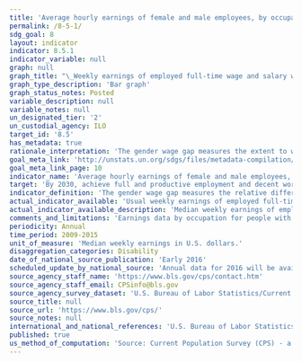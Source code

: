```yaml
---
title: 'Average hourly earnings of female and male employees, by occupation, age and persons with disabilities'
permalink: /8-5-1/
sdg_goal: 8
layout: indicator
indicator: 8.5.1
indicator_variable: null
graph: null
graph_title: "\_Weekly earnings of employed full-time wage and salary workers by sex, Median weekly earnings in U.S. dollars"
graph_type_description: 'Bar graph'
graph_status_notes: Posted
variable_description: null
variable_notes: null
un_designated_tier: '2'
un_custodial_agency: ILO
target_id: '8.5'
has_metadata: true
rationale_interpretation: 'The gender wage gap measures the extent to which the wages of men differ from those of women and therefore directly addresses the target of "equal pay for work of equal value". When the gender pay gap equals "0", it denotes equality of earnings. Positive values reflect the extent to which women''s earnings fall short of those received by men, where a value closer to "100" denotes more inequality than a value closer to "0". Negative values reflect the extent to which women''s earnings are higher than men''s.'
goal_meta_link: 'http://unstats.un.org/sdgs/files/metadata-compilation/Metadata-Goal-8.pdf'
goal_meta_link_page: 10
indicator_name: 'Average hourly earnings of female and male employees, by occupation, age and persons with disabilities'
target: 'By 2030, achieve full and productive employment and decent work for all women and men, including for young people and persons with disabilities, and equal pay for work of equal value.'
indicator_definition: 'The gender wage gap measures the relative difference between the average hourly earnings for men and the average hourly earnings for women. It is computed as the difference between the gross average hourly earnings of male and female employees expressed as percentage of gross average hourly earnings of male employees. Earnings refers to regular remuneration received from employers, in cash and in kind, and includes direct wages and salaries for time worked or work done, remuneration for time not worked (e.g. paid annual leave), as well as bonuses and gratuities that are regularly received. It excludes contributions paid by employers to social security and pension schemes in respect of their employees, benefits received by employees under these schemes, and severance and termination pay.'
actual_indicator_available: 'Usual weekly earnings of employed full-time wage and salary workers by disability status, age, sex'
actual_indicator_available_description: 'Median weekly earnings of employed full-time wage and salary workers who indicated they have a disability.'
comments_and_limitations: 'Earnings data by occupation for people with a disability are not available.'
periodicity: Annual
time_period: 2009-2015
unit_of_measure: 'Median weekly earnings in U.S. dollars.'
disaggregation_categories: Disability
date_of_national_source_publication: 'Early 2016'
scheduled_update_by_national_source: 'Annual data for 2016 will be available in early 2017'
source_agency_staff_name: 'https://www.bls.gov/cps/contact.htm'
source_agency_staff_email: CPSinfo@bls.gov
source_agency_survey_dataset: 'U.S. Bureau of Labor Statistics/Current Population Survey'
source_title: null
source_url: 'https://www.bls.gov/cps/'
source_notes: null
international_and_national_references: 'U.S. Bureau of Labor Statistics - www.bls.gov '
published: true
us_method_of_computation: 'Source: Current Population Survey (CPS) - a monthly national sample household survey.   Technical Documentation and Methodology: https://www.bls.gov/cps/documentation.htm. Information about the disability data is also available at https://www.bls.gov/cps/cpsdisability_faq.htm'
---
```

